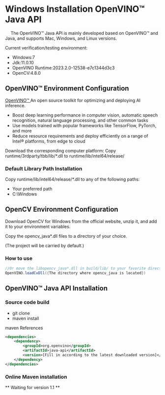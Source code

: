 # Windows Installation OpenVINO™ Java API

&emsp;    The OpenVINO™ Java API is mainly developed based on OpenVINO™ and Java, and supports Mac, Windows, and Linux versions.

Current verification/testing environment:
- Windows:7
- Jdk:11.0.10
- OpenVINO Runtime:2023.2.0-12538-e7c1344d3c3
- OpenCV:4.8.0

## OpenVINO™ Environment Configuration
[OpenVINO™ ](www.openvino.ai)An open source toolkit for optimizing and deploying AI inference.

- Boost deep learning performance in computer vision, automatic speech recognition, natural language processing, and other common tasks
- Use models trained with popular frameworks like TensorFlow, PyTorch, and more
- Reduce resource requirements and deploy efficiently on a range of Intel® platforms, from edge to cloud

Download the corresponding computer platform:
Copy runtime/3rdparty/tbb/lib/*.dll to runtime/lib/intel64/release/
### Default Library Path Installation
Copy runtime/lib/intel64/release/*.dll to any of the following paths:
- Your preferred path
- C:\\Windows

## OpenCV Environment Configuration
Download OpenCV for Windows from the official website, unzip it, and add it to your environment variables.

Copy the opencv_java*.dll files to a directory of your choice.

(The project will be carried by default.)

### How to use

```java
//Or move the libopencv_java*.dll in build/lib/ to your favorite directory
OpenVINO.loadCvDll({The directory where opencv_java is located})
```

## OpenVINO™ Java API Installation

### Source code build
- git clone
- maven install

maven References
```xml
<dependencies>
    <dependency>
        <groupId>org.openvino</groupId>
        <artifactId>java-api</artifactId>
        <version>[Fill in according to the latest downloaded version]</version>
    </dependency>
</dependencies>
```

### Online Maven installation
** Waiting for version 1.1 **  
